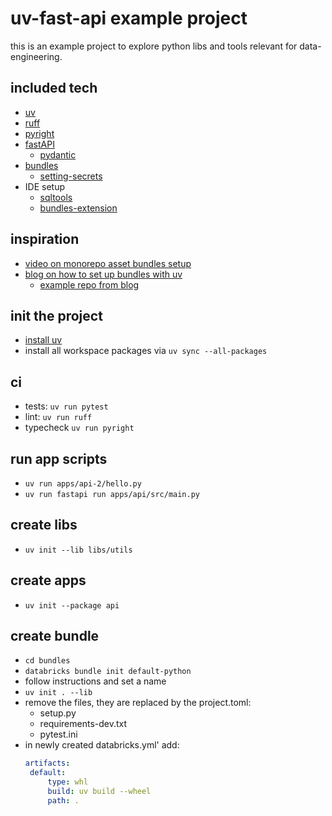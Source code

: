 # uv-fast-api example project

this is an example project to explore python libs and tools relevant for data-engineering.

## included tech

- [uv](https://docs.astral.sh/uv/)
- [ruff](https://docs.astral.sh/ruff/)
- [pyright](https://github.com/microsoft/pyright)
- [fastAPI](https://fastapi.tiangolo.com/)
    - [pydantic](https://docs.pydantic.dev/latest/)
- [bundles](https://docs.databricks.com/en/dev-tools/bundles/index.html)
    - [setting-secrets](https://docs.databricks.com/en/security/secrets/secrets-spark-conf-env-var.html#reference-a-secret-with-a-spark-configuration-property)
- IDE setup
    - [sqltools](https://docs.databricks.com/en/dev-tools/sqltools-driver.html)
    - [bundles-extension](https://docs.databricks.com/en/dev-tools/vscode-ext/index.html)

## inspiration

- [video on monorepo asset bundles setup](https://www.youtube.com/watch?v=ZuQzIbRoFC4&t=873s)
- [blog on how to set up bundles with uv](ttps://www.linkedin.com/pulse/databricks-asset-bundles-uv-python-package-project-manager-pires-1uwqf)
    - [example repo from blog](https://github.com/doug-pires/uv_dab/blob/master/pyproject.toml)

## init the project

- [install uv](https://docs.astral.sh/uv/getting-started/installation/)
- install all workspace packages via `uv sync --all-packages`


## ci

- tests: `uv run pytest`
- lint: `uv run ruff`
- typecheck `uv run pyright`

## run app scripts

- `uv run apps/api-2/hello.py`
- `uv run fastapi run apps/api/src/main.py`

## create libs

- `uv init --lib libs/utils`

## create apps

- `uv init --package api`

## create bundle

- `cd bundles`
- `databricks bundle init default-python`
- follow instructions and set a name <exampel-name>
- `uv init . --lib`
- remove the files, they are replaced by the project.toml:
    - setup.py
    - requirements-dev.txt
    - pytest.ini
- in newly created databricks.yml' add:
   ```yml
   artifacts:
    default:
        type: whl
        build: uv build --wheel
        path: .  
   ```
